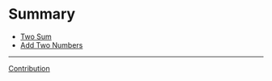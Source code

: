 # Summary

- [Two Sum](./solutions/1-two-sum.md)
- [Add Two Numbers](./solutions/2-add-two-numbers.md)

---
[Contribution](./contribution.md)
